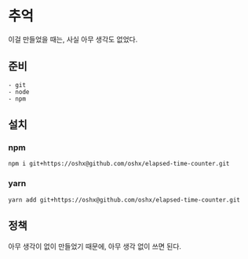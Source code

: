 # 추억

이걸 만들었을 때는, 사실 아무 생각도 없었다.

## 준비
```
- git
- node
- npm
```

## 설치
### npm
```
npm i git+https://oshx@github.com/oshx/elapsed-time-counter.git
```
### yarn
```
yarn add git+https://oshx@github.com/oshx/elapsed-time-counter.git
```

## 정책
아무 생각이 없이 만들었기 때문에, 아무 생각 없이 쓰면 된다.